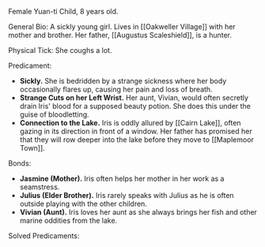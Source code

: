 Female Yuan-ti Child, 8 years old.

General Bio:
A sickly young girl. Lives in [[Oakweller Village]] with her mother and brother. Her father, [[Augustus Scaleshield]], is a hunter.

Physical Tick:
She coughs a lot.

Predicament:
- **Sickly.** She is bedridden by a strange sickness where her body occasionally flares up, causing her pain and loss of breath.
- **Strange Cuts on her Left Wrist.** Her aunt, Vivian, would often secretly drain Iris' blood for a supposed beauty potion. She does this under the guise of bloodletting.
- **Connection to the Lake.** Iris is oddly allured by [[Cairn Lake]], often gazing in its direction in front of a window. Her father has promised her that they will row deeper into the lake before they move to [[Maplemoor Town]].

Bonds:
- **Jasmine (Mother).** Iris often helps her mother in her work as a seamstress.
- **Julius (Elder Brother).** Iris rarely speaks with Julius as he is often outside playing with the other children.
- **Vivian (Aunt).** Iris loves her aunt as she always brings her fish and other marine oddities from the lake.

Solved Predicaments: